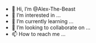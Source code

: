 - 👋 Hi, I’m @Alex-The-Beast
- 👀 I’m interested in ...
- 🌱 I’m currently learning ...
- 💞️ I’m looking to collaborate on ...
- 📫 How to reach me ...

